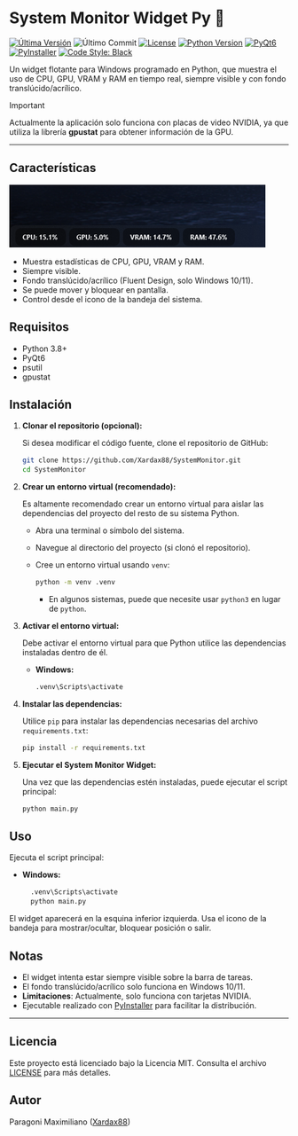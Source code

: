 # System Monitor Widget Py 🐍

[![Última Versión](https://img.shields.io/github/v/release/Xardax88/SystemMonitor?include_prereleases&label=version&color=blue)](https://github.com/Xardax88/SystemMonitor/releases)
![Último Commit](https://img.shields.io/github/last-commit/Xardax88/SystemMonitor)
[![License](https://img.shields.io/badge/license-MIT-blue.svg)](https://opensource.org/license/mit/)
[![Python Version](https://img.shields.io/badge/python-3.8%2B-blue.svg)](https://www.python.org/downloads/)
[![PyQt6](https://img.shields.io/badge/PyQt6-6.9.1-blue.svg)](https://pypi.org/project/PyQt6/)
[![PyInstaller](https://img.shields.io/badge/PyInstaller-6.14.2-blue.svg)](https://www.pyinstaller.org/)
[![Code Style: Black](https://img.shields.io/badge/Code%20Style-Black-000000.svg)](https://github.com/psf/black)

Un widget flotante para Windows programado en Python, que muestra el uso de CPU, GPU, VRAM y RAM en tiempo real, siempre visible y con fondo translúcido/acrílico.

> [!IMPORTANT]  
> Actualmente la aplicación solo funciona con placas de video NVIDIA, ya que utiliza la librería **gpustat** para obtener información de la GPU.
---

## Características

![Screenshot](docs/screenshot.png)

- Muestra estadísticas de CPU, GPU, VRAM y RAM.
- Siempre visible.
- Fondo translúcido/acrílico (Fluent Design, solo Windows 10/11).
- Se puede mover y bloquear en pantalla.
- Control desde el icono de la bandeja del sistema.

## Requisitos

- Python 3.8+
- PyQt6
- psutil
- gpustat

## Instalación

1.  **Clonar el repositorio (opcional):**

    Si desea modificar el código fuente, clone el repositorio de GitHub:

    ```bash
    git clone https://github.com/Xardax88/SystemMonitor.git
    cd SystemMonitor
    ```

2.  **Crear un entorno virtual (recomendado):**

    Es altamente recomendado crear un entorno virtual para aislar las dependencias del proyecto del resto de su sistema Python.

    *   Abra una terminal o símbolo del sistema.
    *   Navegue al directorio del proyecto (si clonó el repositorio).
    *   Cree un entorno virtual usando `venv`:

        ```bash
        python -m venv .venv
        ```

        *   En algunos sistemas, puede que necesite usar `python3` en lugar de `python`.


3.  **Activar el entorno virtual:**

    Debe activar el entorno virtual para que Python utilice las dependencias instaladas dentro de él.

    *   **Windows:**

        ```bash
        .venv\Scripts\activate
        ```


4.  **Instalar las dependencias:**

    Utilice `pip` para instalar las dependencias necesarias del archivo `requirements.txt`:

    ```bash
    pip install -r requirements.txt
    ```

5.  **Ejecutar el System Monitor Widget:**

    Una vez que las dependencias estén instaladas, puede ejecutar el script principal:

    ```bash
    python main.py
    ```
   
## Uso

Ejecuta el script principal:

*   **Windows:**
    ```bash
      .venv\Scripts\activate
      python main.py
    ```

El widget aparecerá en la esquina inferior izquierda. Usa el icono de la bandeja para mostrar/ocultar, bloquear posición o salir.

## Notas

- El widget intenta estar siempre visible sobre la barra de tareas.
- El fondo translúcido/acrílico solo funciona en Windows 10/11.
- **Limitaciones**: Actualmente, solo funciona con tarjetas NVIDIA.
- Ejecutable realizado con [PyInstaller](https://www.pyinstaller.org/) para facilitar la distribución.

---

## Licencia
Este proyecto está licenciado bajo la Licencia MIT. Consulta el archivo [LICENSE](LICENSE) para más detalles.

## Autor

Paragoni Maximiliano ([Xardax88](https://github.com/Xardax88))
    